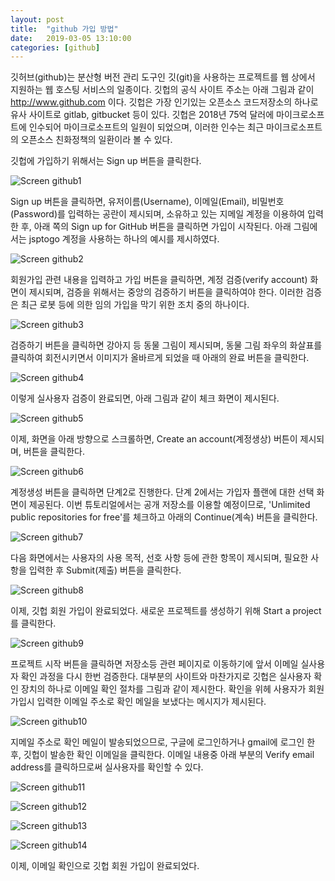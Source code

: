```yaml
---
layout: post
title:  "github 가입 방법"
date:   2019-03-05 13:10:00 
categories: [github]
---
```


깃허브(github)는 분산형 버전 관리 도구인 깃(git)을 사용하는 프로젝트를 웹 상에서 지원하는 웹 호스팅 서비스의 일종이다. 깃헙의 공식 사이트 주소는 아래 그림과 같이 http://www.github.com 이다.  깃헙은 가장 인기있는 오픈소스 코드저장소의 하나로 유사 사이트로 gitlab, gitbucket 등이 있다.  깃헙은 2018년 75억 달러에 마이크로소프트에 인수되어 마이크로소프트의 일원이 되었으며, 이러한 인수는 최근 마이크로소프트의 오픈소스 친화정책의 일환이라 볼 수 있다.   
 
깃헙에 가입하기 위해서는 Sign up 버튼을 클릭한다. 

![Screen github1](https://raw.githubusercontent.com/javaroadmap/javaroadmap.github.io/master/static/img/_posts/githubsignup/github1.png "Screen github1")

Sign up 버튼을 클릭하면, 유저이름(Username), 이메일(Email), 비밀번호(Password)를 입력하는 공란이 제시되며, 소유하고 있는 지메일 계정을 이용하여 입력한 후, 아래 쪽의 Sign up for GitHub 버튼을 클릭하면 가입이 시작된다. 아래 그림에서는 jsptogo 계정을 사용하는 하나의 예시를 제시하였다.

![Screen github2](https://raw.githubusercontent.com/javaroadmap/javaroadmap.github.io/master/static/img/_posts/githubsignup/github2.png "Screen github2")
 
회원가입 관련 내용을 입력하고 가입 버튼을 클릭하면, 계정 검증(verify account) 화면이 제시되며, 검증을 위해서는 중앙의 검증하기 버튼을 클릭하여야 한다.  이러한 검증은 최근 로봇 등에 의한 임의 가입을 막기 위한 조치 중의 하나이다.

![Screen github3](https://raw.githubusercontent.com/javaroadmap/javaroadmap.github.io/master/static/img/_posts/githubsignup/github3.png "Screen github3")

검증하기 버튼을 클릭하면 강아지 등 동물 그림이 제시되며, 동물 그림 좌우의 화살표를 클릭하여 회전시키면서 이미지가 올바르게 되었을 때 아래의 완료 버튼을 클릭한다.

![Screen github4](https://raw.githubusercontent.com/javaroadmap/javaroadmap.github.io/master/static/img/_posts/githubsignup/github4.png "Screen github4")

이렇게 실사용자 검증이 완료되면, 아래 그림과 같이 체크 화면이 제시된다.

![Screen github5](https://raw.githubusercontent.com/javaroadmap/javaroadmap.github.io/master/static/img/_posts/githubsignup/github5.png "Screen github5")

이제, 화면을 아래 방향으로 스크롤하면, Create an account(계정생상) 버튼이 제시되며, 버튼을 클릭한다.

![Screen github6](https://raw.githubusercontent.com/javaroadmap/javaroadmap.github.io/master/static/img/_posts/githubsignup/github6.png "Screen github6")

계정생성 버튼을 클릭하면 단계2로 진행한다.  단계 2에서는 가입자 플랜에 대한 선택 화면이 제공된다. 이번 튜토리얼에서는 공개 저장소를 이용할 예정이므로, 'Unlimited public repositories for free'를 체크하고 아래의 Continue(계속) 버튼을 클릭한다.

![Screen github7](https://raw.githubusercontent.com/javaroadmap/javaroadmap.github.io/master/static/img/_posts/githubsignup/github7.png "Screen github7")

다음 화면에서는 사용자의 사용 목적, 선호 사항 등에 관한 항목이 제시되며, 필요한 사항을 입력한 후 Submit(제출) 버튼을 클릭한다.
    
![Screen github8](https://raw.githubusercontent.com/javaroadmap/javaroadmap.github.io/master/static/img/_posts/githubsignup/github8.png "Screen github8")

이제, 깃헙 회원 가입이 완료되었다. 새로운 프로젝트를 생성하기 위해 Start a project를 클릭한다. 

![Screen github9](https://raw.githubusercontent.com/javaroadmap/javaroadmap.github.io/master/static/img/_posts/githubsignup/github9.png "Screen github9")

프로젝트 시작 버튼을 클릭하면 저장소등 관련 페이지로 이동하기에 앞서 이메일 실사용자 확인 과정을 다시 한번 검증한다. 대부분의 사이트와 마찬가지로 깃헙은 실사용자 확인 장치의 하나로 이메일 확인 절차를 그림과 같이 제시한다. 확인을 위헤 사용자가 회원가입시 입력한 이메일 주소로 확인 메일을 보냈다는 메시지가 제시된다.  
 
![Screen github10](https://raw.githubusercontent.com/javaroadmap/javaroadmap.github.io/master/static/img/_posts/githubsignup/github10.png "Screen github10")

지메일 주소로 확인 메일이 발송되었으므로, 구글에 로그인하거나 gmail에 로그인 한 후, 깃헙이 발송한 확인 이메일을 클릭한다. 이메일 내용중 아래 부분의 Verify email address를 클릭하므로써 실사용자를 확인할 수 있다.

![Screen github11](https://raw.githubusercontent.com/javaroadmap/javaroadmap.github.io/master/static/img/_posts/githubsignup/github11.png "Screen github11")

![Screen github12](https://raw.githubusercontent.com/javaroadmap/javaroadmap.github.io/master/static/img/_posts/githubsignup/github12.png "Screen github12")

![Screen github13](https://raw.githubusercontent.com/javaroadmap/javaroadmap.github.io/master/static/img/_posts/githubsignup/github13.png "Screen github13")

![Screen github14](https://raw.githubusercontent.com/javaroadmap/javaroadmap.github.io/master/static/img/_posts/githubsignup/github14.png "Screen github14")

이제, 이메일 확인으로 깃헙 회원 가입이 완료되었다.
